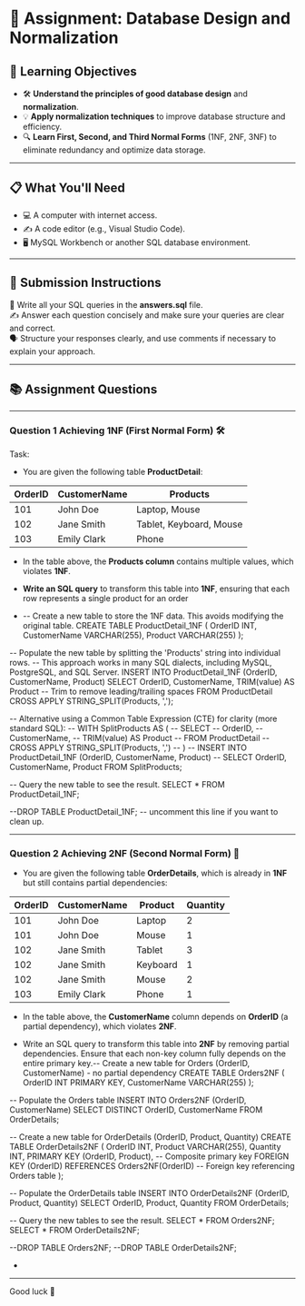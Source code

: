 # 📝 Assignment: Database Design and Normalization

## 🎯 **Learning Objectives**
* 🛠️ **Understand the principles of good database design** and **normalization**.
* 💡 **Apply normalization techniques** to improve database structure and efficiency.
* 🔍 **Learn First, Second, and Third Normal Forms** (1NF, 2NF, 3NF) to eliminate redundancy and optimize data storage.

---

## 📋 **What You'll Need**
* 💻 A computer with internet access.
* ✍️ A code editor (e.g., Visual Studio Code).
* 🖥️ MySQL Workbench or another SQL database environment.

---


## 📝 Submission Instructions  
📂 Write all your SQL queries in the **answers.sql** file.  
✍️ Answer each question concisely and make sure your queries are clear and correct.  
🗣️ Structure your responses clearly, and use comments if necessary to explain your approach.

--- 

## 📚 Assignment Questions

---

### Question 1 Achieving 1NF (First Normal Form) 🛠️
Task:
- You are given the following table **ProductDetail**:

| OrderID | CustomerName  | Products                        |
|---------|---------------|---------------------------------|
| 101     | John Doe      | Laptop, Mouse                   |
| 102     | Jane Smith    | Tablet, Keyboard, Mouse         |
| 103     | Emily Clark   | Phone                           |


- In the table above, the **Products column** contains multiple values, which violates **1NF**.
- **Write an SQL query** to transform this table into **1NF**, ensuring that each row represents a single product for an order

- -- Create a new table to store the 1NF data.  This avoids modifying the original table.
CREATE TABLE ProductDetail_1NF (
    OrderID INT,
    CustomerName VARCHAR(255),
    Product VARCHAR(255)
);

-- Populate the new table by splitting the 'Products' string into individual rows.
-- This approach works in many SQL dialects, including MySQL, PostgreSQL, and SQL Server.
INSERT INTO ProductDetail_1NF (OrderID, CustomerName, Product)
SELECT
    OrderID,
    CustomerName,
    TRIM(value) AS Product -- Trim to remove leading/trailing spaces
FROM ProductDetail
CROSS APPLY STRING_SPLIT(Products, ',');

-- Alternative using a Common Table Expression (CTE) for clarity (more standard SQL):
-- WITH SplitProducts AS (
--     SELECT
--         OrderID,
--         CustomerName,
--         TRIM(value) AS Product
--     FROM ProductDetail
--     CROSS APPLY STRING_SPLIT(Products, ',')
-- )
-- INSERT INTO ProductDetail_1NF (OrderID, CustomerName, Product)
-- SELECT OrderID, CustomerName, Product FROM SplitProducts;

-- Query the new table to see the result.
SELECT * FROM ProductDetail_1NF;

--DROP TABLE ProductDetail_1NF; -- uncomment this line if you want to clean up.


--- 

### Question 2 Achieving 2NF (Second Normal Form) 🧩

- You are given the following table **OrderDetails**, which is already in **1NF** but still contains partial dependencies:

| OrderID | CustomerName  | Product      | Quantity |
|---------|---------------|--------------|----------|
| 101     | John Doe      | Laptop       | 2        |
| 101     | John Doe      | Mouse        | 1        |
| 102     | Jane Smith    | Tablet       | 3        |
| 102     | Jane Smith    | Keyboard     | 1        |
| 102     | Jane Smith    | Mouse        | 2        |
| 103     | Emily Clark   | Phone        | 1        |

- In the table above, the **CustomerName** column depends on **OrderID** (a partial dependency), which violates **2NF**. 

- Write an SQL query to transform this table into **2NF** by removing partial dependencies. Ensure that each non-key column fully depends on the entire primary key.-- Create a new table for Orders (OrderID, CustomerName) - no partial dependency
CREATE TABLE Orders2NF (
    OrderID INT PRIMARY KEY,
    CustomerName VARCHAR(255)
);

-- Populate the Orders table
INSERT INTO Orders2NF (OrderID, CustomerName)
SELECT DISTINCT OrderID, CustomerName
FROM OrderDetails;

-- Create a new table for OrderDetails (OrderID, Product, Quantity)
CREATE TABLE OrderDetails2NF (
    OrderID INT,
    Product VARCHAR(255),
    Quantity INT,
    PRIMARY KEY (OrderID, Product),  -- Composite primary key
    FOREIGN KEY (OrderID) REFERENCES Orders2NF(OrderID) -- Foreign key referencing Orders table
);

-- Populate the OrderDetails table
INSERT INTO OrderDetails2NF (OrderID, Product, Quantity)
SELECT OrderID, Product, Quantity
FROM OrderDetails;

-- Query the new tables to see the result.
SELECT * FROM Orders2NF;
SELECT * FROM OrderDetails2NF;

--DROP TABLE Orders2NF;
--DROP TABLE OrderDetails2NF;

- 

---
Good luck 🚀
